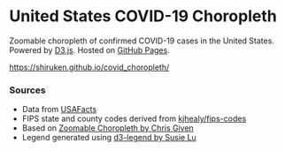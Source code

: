 # United States COVID-19 Choropleth

Zoomable choropleth of confirmed COVID-19 cases in the United States. Powered by [D3.js](https://d3js.org/). Hosted on [GitHub Pages](https://pages.github.com/).

https://shiruken.github.io/covid_choropleth/

### Sources

* Data from [USAFacts](https://usafacts.org/visualizations/coronavirus-covid-19-spread-map/)
* FIPS state and county codes derived from [kjhealy/fips-codes](https://github.com/kjhealy/fips-codes)
* Based on [Zoomable Choropleth by Chris Given](https://bl.ocks.org/cmgiven/d39ec773c4f063a463137748097ff52f)
* Legend generated using [d3-legend by Susie Lu](https://d3-legend.susielu.com/)
